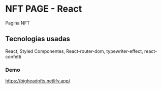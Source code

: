 # NFT PAGE - React
Pagina NFT

## Tecnologias usadas
React, Styled Componentes, React-router-dom, typewriter-effect, react-confetti

### Demo
https://bigheadnfts.netlify.app/
